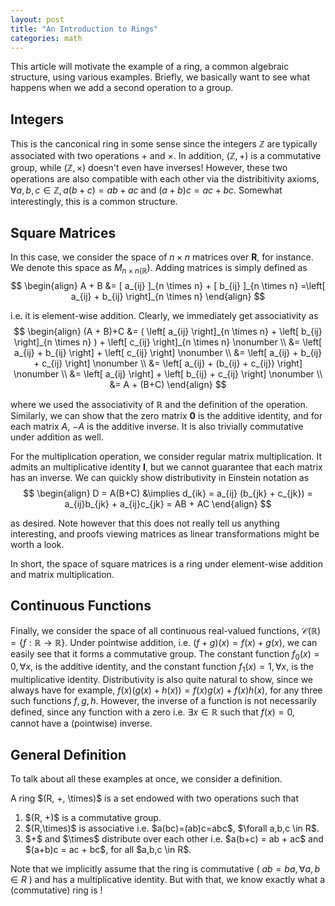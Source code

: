 ```yaml
---
layout: post
title: "An Introduction to Rings"
categories: math
---
```


This article will motivate the example of a ring, a common algebraic structure, using various examples. Briefly, we basically want to see what happens when we add a second operation to a group.

## Integers

This is the canconical ring in some sense since the integers $\mathbb{Z}$ are typically associated with two operations $+$ and $\times$. In addition, $(\mathbb{Z}, +)$ is a commutative group, while $(\mathbb{Z},\times)$ doesn't even have inverses! However, these two operations are also compatible with each other via the distribitivity axioms, $\forall a, b, c \in \mathbb{Z}, a(b+c) = ab + ac$ and $(a+b)c = ac + bc$. Somewhat interestingly, this is a common structure. 

## Square Matrices

In this case, we consider the space of $n \times n$ matrices over $\mathbf{R}$, for instance. We denote this space as $M_{n\times n(\mathbb{R}})$. Adding matrices is simply defined as 
$$
\begin{align}
    A + B &= [ a_{ij} ]_{n \times n} + [ b_{ij} ]_{n \times n} =\left[ a_{ij} + b_{ij} \right]_{n \times n} 
\end{align}
$$

i.e. it is element-wise addition. Clearly, we immediately get associativity as
$$
\begin{align}
    (A + B)+C &= ( \left[ a_{ij} \right]_{n \times n} + \left[ b_{ij} \right]_{n \times n} ) +  \left[ c_{ij} \right]_{n \times n} \nonumber \\
    &= \left[ a_{ij} + b_{ij} \right] + \left[ c_{ij} \right] \nonumber \\
    &= \left[ a_{ij} + b_{ij} + c_{ij} \right] \nonumber \\
    &= \left[ a_{ij} + (b_{ij} + c_{ij}) \right] \nonumber \\
    &= \left[ a_{ij} \right] + \left[ b_{ij} + c_{ij} \right] \nonumber \\
    &= A + (B+C)
\end{align}
$$

where we used the associativity of $\mathbb{R}$ and the definition of the operation. Similarly, we can show that the zero matrix $\mathbf{0}$ is the additive identity, and for each matrix $A$, $-A$ is the additive inverse. It is also trivially commutative under addition as well. 

For the multiplication operation, we consider regular matrix multiplication. It admits an multiplicative identity $\mathbf{I}$, but we cannot guarantee that each matrix has an inverse. We can quickly show distributivity in Einstein notation as
$$
\begin{align}
D = A(B+C) &\implies d_{ik} = a_{ij} (b_{jk} + c_{jk}) = a_{ij}b_{jk} + a_{ij}c_{jk} = AB + AC
\end{align}
$$

as desired. Note however that this does not really tell us anything interesting, and proofs viewing matrices as linear transformations might be worth a look.

In short, the space of square matrices is a ring under element-wise addition and matrix multiplication.


## Continuous Functions

Finally, we consider the space of all continuous real-valued functions, $\mathcal{C}(\mathbb{R}) = \{ f: \mathbb{R} \rightarrow \mathbb{R} \}$. Under pointwise addition, i.e. $(f+g)(x) = f(x) + g(x)$, we can easily see that it forms a commutative group. The constant function $f_0(x) = 0, \forall x$, is the additive identity, and the constant function $f_1(x) = 1, \forall x$, is the multiplicative identity. Distributivity is also quite natural to show, since we always have for example, $f(x) (g(x) + h(x)) = f(x)g(x) + f(x)h(x)$, for any three such functions $f,g,h$. However, the inverse of a function is not necessarily defined, since any function with a zero i.e. $\exists x \in \mathbb{R}$ such that $f(x) = 0$, cannot have a (pointwise) inverse. 


## General Definition

To talk about all these examples at once, we consider a definition.

<div class='defn' text='Rings'>
    A ring $(R, +, \times)$ is a set endowed with two operations such that
    <ol>
        <li> $(R, +)$ is a commutative group. </li>
        <li> $(R,\times)$ is associative i.e. $a(bc)=(ab)c=abc$, $\forall a,b,c \in R$. </li>
        <li> $+$ and $\times$ distribute over each other i.e. $a(b+c) = ab + ac$ and $(a+b)c = ac + bc$, for all $a,b,c \in R$.</li>
    </ol>
</div>

Note that we implicitly assume that the ring is commutative ( $ab = ba, \forall a,b \in R$ ) and has a multiplicative identity. But with that, we know exactly what a (commutative) ring is !
